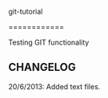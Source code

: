 git-tutorial

============



Testing GIT functionality


CHANGELOG
---------

20/6/2013: Added text files.